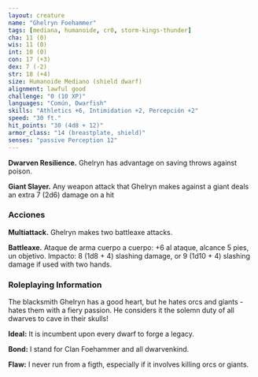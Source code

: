 ```yaml
---
layout: creature
name: "Ghelryn Foehammer"
tags: [mediana, humanoide, cr0, storm-kings-thunder]
cha: 11 (0)
wis: 11 (0)
int: 10 (0)
con: 17 (+3)
dex: 7 (-2)
str: 18 (+4)
size: Humanoide Mediano (shield dwarf)
alignment: lawful good
challenge: "0 (10 XP)"
languages: "Común, Dwarfish"
skills: "Athletics +6, Intimidation +2, Percepción +2"
speed: "30 ft."
hit_points: "30 (4d8 + 12)"
armor_class: "14 (breastplate, shield)"
senses: "passive Perception 12"
---
```


**Dwarven Resilience.** Ghelryn has advantage on saving throws against poison.

**Giant Slayer.** Any weapon attack that Ghelryn makes against a giant deals an extra 7 (2d6) damage on a hit

### Acciones

**Multiattack.** Ghelryn makes two battleaxe attacks.

**Battleaxe.** Ataque de arma cuerpo a cuerpo: +6 al ataque, alcance 5 pies, un objetivo. Impacto: 8 (1d8 + 4) slashing damage, or 9 (1d10 + 4) slashing damage if used with two hands.

### Roleplaying Information

The blacksmith Ghelryn has a good heart, but he hates orcs and giants - hates them with a fiery passion. He considers it the solemn duty of all dwarves to cave in their skulls!

**Ideal:** It is incumbent upon every dwarf to forge a legacy.

**Bond:** I stand for Clan Foehammer and all dwarvenkind.

**Flaw:** I never run from a figth, especially if it involves killing orcs or giants.
